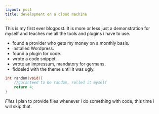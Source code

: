 ```yaml
---
layout: post
title: development on a cloud machine
---
```


This is my first ever blogpost. It is more or less just a demonstration for myself and teaches me all the tools and plugins i have to use.

- found a provider who gets my money on a monthly basis.
- installed Wordpress.
- found a plugin for code.
- wrote a code snippet.
- wrote an impressum, mandatory for germans.
- fiddeled with the theme until it was ugly.

```cpp
int random(void){
    //guranteed to be random, rolled it myself
    return 4;
}
```

*Files*
I plan to provide files whenever i do something with code, this time i will skip that.
